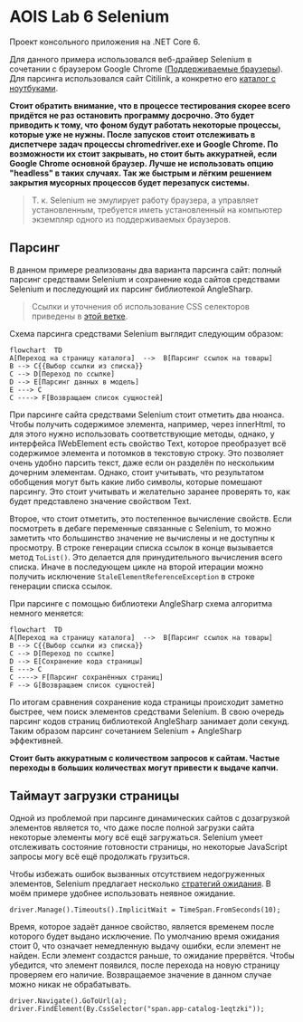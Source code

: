 ﻿# AOIS Lab 6 Selenium
Проект консольного приложения на .NET Core 6.

Для данного примера использовался веб-драйвер Selenium в сочетании с браузером Google Chrome ([Поддерживаемые браузеры](https://www.selenium.dev/documentation/webdriver/browsers/)). Для парсинга использовался сайт Citilink, а конкретно его [каталог с ноутбуками](https://www.citilink.ru/catalog/noutbuki/).

**Стоит обратить внимание, что в процессе тестирования скорее всего придётся не раз остановить программу досрочно. Это будет приводить к тому, что фоном будут работать некоторые процессы, которые уже не нужны. После запусков стоит отслеживать в диспетчере задач процессы chromedriver.exe и Google Chrome. По возможности их стоит закрывать, но стоит быть аккуратней, если Google Chrome основной браузер. Лучше не использовать опцию "headless" в таких случаях. Так же быстрым и лёгким решением закрытия мусорных процессов будет перезапуск системы.**

> Т. к. Selenium не эмулирует работу браузера, а управляет установленным, требуется иметь установленный на компьютер экземпляр одного из поддерживаемых браузеров.

## Парсинг
В данном примере реализованы два варианта парсинга сайт: полный парсинг средствами Selenium и сохранение кода сайтов средствами Selenium и последующий их парсинг библиотекой AngleSharp.

> Ссылки и уточнения об использование CSS селекторов приведены в [этой ветке](https://github.com/elecshen/AoIS/tree/Lb6).

Схема парсинга средствами Selenium выглядит следующим образом:

```mermaid
flowchart  TD
A[Переход на страницу каталога]  -->  B[Парсинг ссылок на товары]
B --> C{{Выбор ссылки из списка}}
C --> D[Переход по ссылке]
D --> E[Парсинг данных в модель]
E ---> C
C ----> F[Возвращаем список сущностей]
```

При парсинге сайта средствами Selenium стоит отметить два нюанса. Чтобы получить содержимое элемента, например, через innerHtml, то для этого нужно использовать соответствующие методы, однако, у интерфейса IWebElement есть свойство Text, которое преобразует всё содержимое элемента и потомков в текстовую строку. Это позволяет очень удобно парсить текст, даже если он разделён по нескольким дочерним элементам. Однако, стоит учитывать, что результатом обобщения могут быть какие либо символы, которые помешают парсингу. Это стоит учитывать и желательно заранее проверять то, как будет представлено значение свойством Text.

Второе, что стоит отметить, это постепенное вычисление свойств. Если посмотреть в дебаге переменные связанные с Selenium, то можно заметить что большинство значение не вычислены и не доступны к просмотру. В строке генерации списка ссылок в конце вызывается метод `ToList()`. Это делается для принудительного вычисления всего списка. Иначе в последующем цикле на второй итерации можно получить исключение `StaleElementReferenceException` в строке генерации списка ссылок.

При парсинге с помощью библиотеки AngleSharp схема алгоритма немного меняется:

```mermaid
flowchart  TD
A[Переход на страницу каталога]  -->  B[Парсинг ссылок на товары]
B --> C{{Выбор ссылки из списка}}
C --> D[Переход по ссылке]
D --> E[Сохранение кода страницы]
E ---> C
C ----> F[Парсинг сохранённых страниц]
F --> G[Возвращаем список сущностей]
```
По итогам сравнения сохранение кода страницы происходит заметно быстрее, чем поиск элементов средствами Selenium. В свою очередь парсинг кодов страниц библиотекой AngleSharp занимает доли секунд. Таким образом парсинг сочетанием Selenium + AngleSharp эффективней.

**Стоит быть аккуратным с количеством запросов к сайтам. Частые переходы в больших количествах могут привести к выдаче капчи.** 

## Таймаут загрузки страницы
Одной из проблемой при парсинге динамических сайтов с дозагрузкой элементов является то, что даже после полной загрузки сайта некоторые элементы могу всё ещё загружаться. Selenium умеет отслеживать состояние готовности страницы, но некоторые JavaScript запросы могу всё ещё продолжать грузиться. 

Чтобы избежать ошибок вызванных отсутствием недогруженных элементов, Selenium предлагает несколько [стратегий ожидания](https://www.selenium.dev/documentation/webdriver/waits/). В моём примере удобнее использовать неявное ожидание.

    driver.Manage().Timeouts().ImplicitWait = TimeSpan.FromSeconds(10);
Время, которое задаёт данное свойство, является временем после которого будет выдано исключение. По умолчанию время ожидания стоит 0, что означает немедленную выдачу ошибки, если элемент не найден. Если элемент создастся раньше, то ожидание прервётся.
Чтобы убедится, что элемент появился, после перехода на новую страницу проверяем его наличие. Возвращаемое значение в данном случае можно никак не обрабатывать.

    driver.Navigate().GoToUrl(a);
    driver.FindElement(By.CssSelector("span.app-catalog-1eqtzki"));

